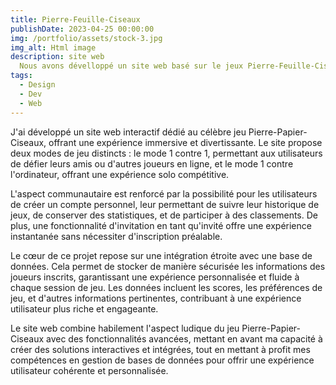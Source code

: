 ```yaml
---
title: Pierre-Feuille-Ciseaux
publishDate: 2023-04-25 00:00:00
img: /portfolio/assets/stock-3.jpg
img_alt: Html image
description: site web
  Nous avons dévelloppé un site web basé sur le jeux Pierre-Feuille-Ciseaux.
tags:
  - Design
  - Dev
  - Web
---
```


J'ai développé un site web interactif dédié au célèbre jeu Pierre-Papier-Ciseaux, offrant une expérience immersive et divertissante. Le site propose deux modes de jeu distincts : le mode 1 contre 1, permettant aux utilisateurs de défier leurs amis ou d'autres joueurs en ligne, et le mode 1 contre l'ordinateur, offrant une expérience solo compétitive.

L'aspect communautaire est renforcé par la possibilité pour les utilisateurs de créer un compte personnel, leur permettant de suivre leur historique de jeux, de conserver des statistiques, et de participer à des classements. De plus, une fonctionnalité d'invitation en tant qu'invité offre une expérience instantanée sans nécessiter d'inscription préalable.

Le cœur de ce projet repose sur une intégration étroite avec une base de données. Cela permet de stocker de manière sécurisée les informations des joueurs inscrits, garantissant une expérience personnalisée et fluide à chaque session de jeu. Les données incluent les scores, les préférences de jeu, et d'autres informations pertinentes, contribuant à une expérience utilisateur plus riche et engageante.

Le site web combine habilement l'aspect ludique du jeu Pierre-Papier-Ciseaux avec des fonctionnalités avancées, mettant en avant ma capacité à créer des solutions interactives et intégrées, tout en mettant à profit mes compétences en gestion de bases de données pour offrir une expérience utilisateur cohérente et personnalisée.
